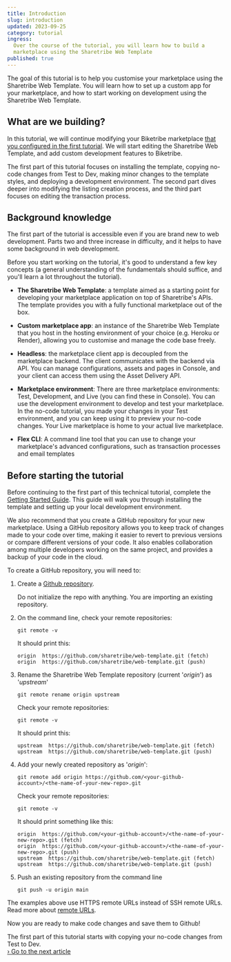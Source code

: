 ```yaml
---
title: Introduction
slug: introduction
updated: 2023-09-25
category: tutorial
ingress:
  Over the course of the tutorial, you will learn how to build a
  marketplace using the Sharetribe Web Template
published: true
---
```


The goal of this tutorial is to help you customise your marketplace
using the Sharetribe Web Template. You will learn how to set up a custom
app for your marketplace, and how to start working on development using
the Sharetribe Web Template.

## What are we building?

In this tutorial, we will continue modifying your Biketribe marketplace
[that you configured in the first tutorial](https://www.sharetribe.com/help/en/articles/8418029-tutorial-introduction).
We will start editing the Sharetribe Web Template, and add custom
development features to Biketribe.

The first part of this tutorial focuses on installing the template,
copying no-code changes from Test to Dev, making minor changes to the
template styles, and deploying a development environment. The second
part dives deeper into modifying the listing creation process, and the
third part focuses on editing the transaction process.

## Background knowledge

The first part of the tutorial is accessible even if you are brand new
to web development. Parts two and three increase in difficulty, and it
helps to have some background in web development.

Before you start working on the tutorial, it's good to understand a few
key concepts (a general understanding of the fundamentals should
suffice, and you'll learn a lot throughout the tutorial).

- **The Sharetribe Web Template**: a template aimed as a starting point
  for developing your marketplace application on top of Sharetribe's
  APIs. The template provides you with a fully functional marketplace
  out of the box.

- **Custom marketplace app**: an instance of the Sharetribe Web Template
  that you host in the hosting environment of your choice (e.g. Heroku
  or Render), allowing you to customise and manage the code base freely.

- **Headless**: the marketplace client app is decoupled from the
  marketplace backend. The client communicates with the backend via API.
  You can manage configurations, assets and pages in Console, and your
  client can access them using the Asset Delivery API.

- **Marketplace environment**: There are three marketplace environments:
  Test, Development, and Live (you can find these in Console). You can
  use the development environment to develop and test your marketplace.
  In the no-code tutorial, you made your changes in your Test
  environment, and you can keep using it to preview your no-code
  changes. Your Live marketplace is home to your actual live
  marketplace.

- **Flex CLI**: A command line tool that you can use to change your
  marketplace's advanced configurations, such as transaction processes
  and email templates

## Before starting the tutorial

Before continuing to the first part of this technical tutorial, complete
the
[Getting Started Guide](/introduction/getting-started-with-web-template/).
This guide will walk you through installing the template and setting up
your local development environment.

We also recommend that you create a GitHub repository for your new
marketplace. Using a GitHub repository allows you to keep track of
changes made to your code over time, making it easier to revert to
previous versions or compare different versions of your code. It also
enables collaboration among multiple developers working on the same
project, and provides a backup of your code in the cloud.

To create a GitHub repository, you will need to:

1. Create a
   [Github repository](https://help.github.com/en/github/getting-started-with-github/create-a-repo).

   <info>

   Do not initialize the repo with anything. You are importing an
   existing repository.

   </info>

1. On the command line, check your remote repositories:

   ```shell
   git remote -v
   ```

   It should print this:

   ```shell
   origin  https://github.com/sharetribe/web-template.git (fetch)
   origin  https://github.com/sharetribe/web-template.git (push)
   ```

1. Rename the Sharetribe Web Template repository (current '_origin_') as
   '_upstream_'

   ```shell
   git remote rename origin upstream
   ```

   <extrainfo title="Check what your remote repositories should print at this point">

   Check your remote repositories:

   ```shell
   git remote -v
   ```

   It should print this:

   ```shell
   upstream  https://github.com/sharetribe/web-template.git (fetch)
   upstream  https://github.com/sharetribe/web-template.git (push)
   ```

   </extrainfo>

1. Add your newly created repository as '_origin_':

   ```shell
   git remote add origin https://github.com/<your-github-account>/<the-name-of-your-new-repo>.git
   ```

   <extrainfo title="Check what your remote repositories should print at this point">

   Check your remote repositories:

   ```shell
   git remote -v
   ```

   It should print something like this:

   ```shell
   origin  https://github.com/<your-github-account>/<the-name-of-your-new-repo>.git (fetch)
   origin  https://github.com/<your-github-account>/<the-name-of-your-new-repo>.git (push)
   upstream  https://github.com/sharetribe/web-template.git (fetch)
   upstream  https://github.com/sharetribe/web-template.git (push)
   ```

   </extrainfo>

1. Push an existing repository from the command line

   ```shell
   git push -u origin main
   ```

<info>

The examples above use HTTPS remote URLs instead of SSH remote
URLs.<br /> Read more about
[remote URLs](https://help.github.com/en/github/using-git/which-remote-url-should-i-use).

</info>

Now you are ready to make code changes and save them to Github!

The first part of this tutorial starts with copying your no-code changes
from Test to Dev.<br />
[› Go to the next article](/tutorial/copy-assets/)
